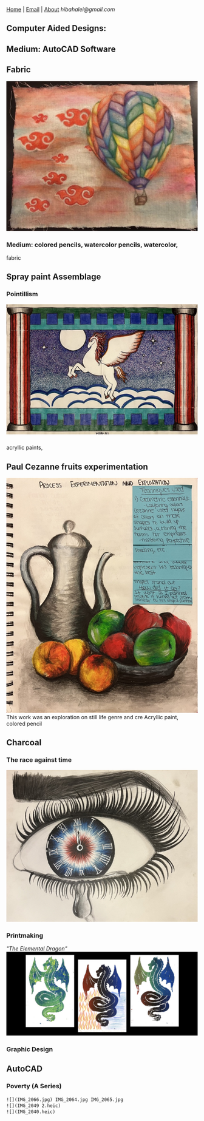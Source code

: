 [Home](https://hibah-ali.github.io/)    |   [Email](https://hibah-ali.github.io/)   |   [About](https://hibah-ali.github.io/)
_hibahalei@gmail.com_


## Computer Aided Designs:


## Medium: AutoCAD Software

## Fabric

![](IMG_1972.jpg)

### Medium: colored pencils, watercolor pencils, watercolor, 
fabric

## Spray paint Assemblage


### Pointillism
![](IMG_2069.jpg)


###
acryllic paints, 


## Paul Cezanne fruits experimentation
![](IMG_2070.jpg)
This work was an exploration on still life genre and cre
Acryllic paint, colored pencil


### 
## Charcoal


### The race against time
![](IMG_2067.jpg)


### Printmaking
_"The Elemental Dragon"_
![](IMG_2071.jpg)

### Graphic Design
## AutoCAD



### Poverty (A Series)
```
![](IMG_2066.jpg) IMG_2064.jpg IMG_2065.jpg
![](IMG_2049 2.heic)
![](IMG_2040.heic)
```
